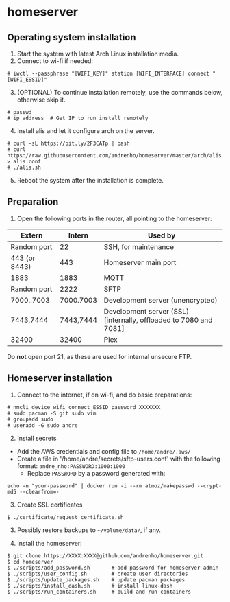 # homeserver

## Operating system installation

1. Start the system with latest Arch Linux installation media.
2. Connect to wi-fi if needed:

```
# iwctl --passphrase "[WIFI_KEY]" station [WIFI_INTERFACE] connect "[WIFI_ESSID]"
```

3. (OPTIONAL) To continue installation remotely, use the commands below, otherwise skip it.

```
# passwd
# ip address  # Get IP to run install remotely
```

4. Install alis and let it configure arch on the server.

```
# curl -sL https://bit.ly/2F3CATp | bash
# curl https://raw.githubusercontent.com/andrenho/homeserver/master/arch/alis.conf > alis.conf
# ./alis.sh
```

5. Reboot the system after the installation is complete.

## Preparation

1. Open the following ports in the router, all pointing to the homeserver:

| Extern        | Intern      | Used by |
|---------------|-------------|---------|
| Random port   |    22       | SSH, for maintenance |
| 443 (or 8443) |   443       | Homeserver main port |
| 1883          |  1883       | MQTT |
| Random port   |  2222       | SFTP |
| 7000..7003    |  7000.7003  | Development server (unencrypted) |
| 7443,7444     |  7443,7444  | Development server (SSL) [internally, offloaded to 7080 and 7081] |
| 32400         | 32400       | Plex |

Do **not** open port 21, as these are used for internal unsecure FTP.

## Homeserver installation

1. Connect to the internet, if on wi-fi, and do basic preparations:

```
# nmcli device wifi connect ESSID password XXXXXXX
# sudo pacman -S git sudo vim
# groupadd sudo
# useradd -G sudo andre
```

2. Install secrets
  - Add the AWS credentials and config file to `/home/andre/.aws/`
  - Create a file in '/home/andre/secrets/sftp-users.conf' with the following format: `andre_nho:PASSWORD:1000:1000`
    - Replace `PASSWORD` by a password generated with:
```
echo -n "your-password" | docker run -i --rm atmoz/makepasswd --crypt-md5 --clearfrom=-
```

3. Create SSL certificates
```
$ ./certificate/request_certificate.sh
```

3. Possibly restore backups to `~/volume/data/`, if any.

4. Install the homeserver:

```
$ git clone https://XXXX:XXXX@github.com/andrenho/homeserver.git
$ cd homeserver
$ ./scripts/add_password.sh       # add password for homeserver admin
$ ./scripts/user_config.sh        # create user directories
$ ./scripts/update_packages.sh    # update pacman packages
$ ./scripts/install_dash.sh       # install linux-dash
$ ./scripts/run_containers.sh     # build and run containers
```
